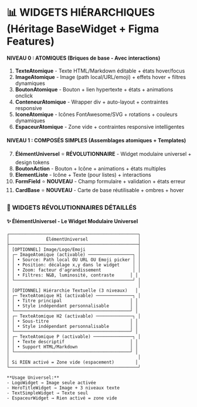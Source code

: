 # 📊 WIDGETS HIÉRARCHIQUES (Héritage BaseWidget + Figma Features)

#### **NIVEAU 0 : ATOMIQUES** (Briques de base - Avec interactions)
1. **TexteAtomique** - Texte HTML/Markdown éditable + états hover/focus
2. **ImageAtomique** - Image (path local/URL/emoji) + effets hover + filtres dynamiques
3. **BoutonAtomique** - Bouton + lien hypertexte + états + animations onclick
4. **ConteneurAtomique** - Wrapper div + auto-layout + contraintes responsive
5. **IconeAtomique** - Icônes FontAwesome/SVG + rotations + couleurs dynamiques
6. **EspaceurAtomique** - Zone vide + contraintes responsive intelligentes

#### **NIVEAU 1 : COMPOSÉS SIMPLES** (Assemblages atomiques + Templates)
7. **ÉlémentUniversel** ⭐ **RÉVOLUTIONNAIRE** - Widget modulaire universel + design tokens
8. **BoutonAction** - Bouton + Icône + animations + états multiples
9. **ElementListe** - Icône + Texte (pour listes) + interactions
10. **FormField** ⭐ **NOUVEAU** - Champ formulaire + validation + états erreur
11. **CardBase** ⭐ **NOUVEAU** - Carte de base réutilisable + ombres + hover
### 🌟 **WIDGETS RÉVOLUTIONNAIRES DÉTAILLÉS**

#### ✨ **ÉlémentUniversel** - Le Widget Modulaire Universel
```
┌─────────────────────────────────────────────────┐
│              ÉlémentUniversel                   │
├─────────────────────────────────────────────────┤
│ [OPTIONNEL] Image/Logo/Emoji                    │
│ ┌─ ImageAtomique (activable) ─────────────────┐ │
│ │ • Source: Path local OU URL OU Emoji picker │ │
│ │ • Position: décalage x,y dans le widget     │ │
│ │ • Zoom: facteur d'agrandissement            │ │
│ │ • Filtres: N&B, luminosité, contraste      │ │
│ └─────────────────────────────────────────────┘ │
│                                                 │
│ [OPTIONNEL] Hiérarchie Textuelle (3 niveaux)   │
│ ┌─ TexteAtomique H1 (activable) ──────────────┐ │
│ │ • Titre principal                          │ │
│ │ • Style indépendant personnalisable        │ │
│ └────────────────────────────────────────────┘ │
│ ┌─ TexteAtomique H2 (activable) ──────────────┐ │
│ │ • Sous-titre                               │ │
│ │ • Style indépendant personnalisable        │ │
│ └────────────────────────────────────────────┘ │
│ ┌─ TexteAtomique P (activable) ───────────────┐ │
│ │ • Texte descriptif                         │ │
│ │ • Support HTML/Markdown                    │ │
│ └────────────────────────────────────────────┘ │
│                                                 │
│ Si RIEN activé = Zone vide (espacement)        │
└─────────────────────────────────────────────────┘

**Usage Universel:**
- LogoWidget → Image seule activée
- HeroTitleWidget → Image + 3 niveaux texte
- TextSimpleWidget → Texte seul
- EspaceurWidget → Rien activé = zone vide
```

